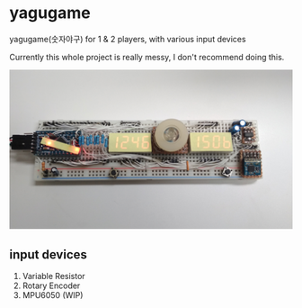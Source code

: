 # yagugame
yagugame(숫자야구) for 1 &amp; 2 players, with various input devices

Currently this whole project is really messy, I don't recommend doing this.

![Initial breadboard pic](https://github.com/yclee126/yagugame/blob/master/yagugame/IMG_20180914_205149.jpg)

## input devices

1. Variable Resistor
2. Rotary Encoder
3. MPU6050 (WIP)
